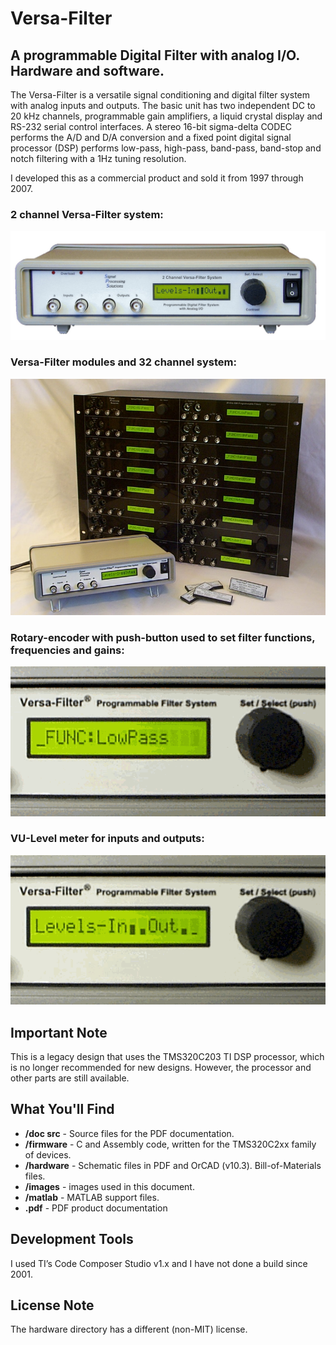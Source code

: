 # Versa-Filter
## A programmable Digital Filter with analog I/O. Hardware and software.

The Versa-Filter is a versatile signal conditioning and digital filter system with analog inputs and outputs. The basic unit has two independent DC to 20 kHz channels, programmable gain amplifiers, a liquid crystal display and RS-232 serial control interfaces. A stereo 16-bit sigma-delta CODEC performs the A/D and D/A conversion and a fixed point digital signal processor (DSP) performs low-pass, high-pass, band-pass, band-stop and notch filtering with a 1Hz tuning resolution.

I developed this as a commercial product and sold it from 1997 through 2007.

### 2 channel Versa-Filter system: 
![img](https://github.com/mspenceree/Versa-Filter/blob/master/images/2ch%20System.jpg)

### Versa-Filter modules and 32 channel system:
![img](https://github.com/mspenceree/Versa-Filter/blob/master/images/32ch%20System%20%26%20Modules.jpg)

### Rotary-encoder with push-button used to set filter functions, frequencies and gains:
![img](https://github.com/mspenceree/Versa-Filter/blob/master/images/VFMovie.gif)

### VU-Level meter for inputs and outputs:
![img](https://github.com/mspenceree/Versa-Filter/blob/master/images/VUMovie.gif)


## Important Note
This is a legacy design that uses the TMS320C203 TI DSP processor, which is no longer recommended for new designs. However, the processor and other parts are still available.

## What You'll Find
- **/doc src** - Source files for the PDF documentation.
- **/firmware** - C and Assembly code, written for the TMS320C2xx family of devices.
- **/hardware** - Schematic files in PDF and OrCAD (v10.3). Bill-of-Materials files.
- **/images** - images used in this document.
- **/matlab** - MATLAB support files.
- **.pdf** - PDF product documentation

## Development Tools
I used TI’s Code Composer Studio v1.x and I have not done a build since 2001.

## License Note
The hardware directory has a different (non-MIT) license.

